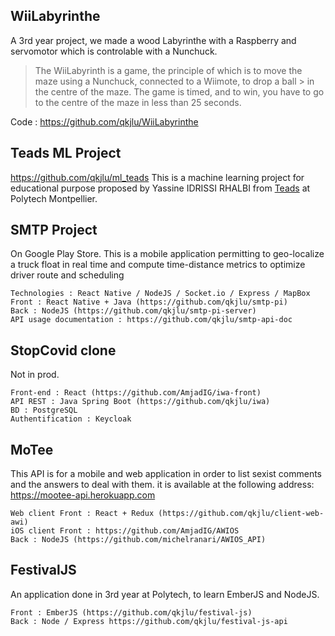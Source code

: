 ## WiiLabyrinthe

A 3rd year project, we made a wood Labyrinthe with a Raspberry and servomotor which is controlable with a Nunchuck.
> The WiiLabyrinth is a game, the principle of which is to move the maze using a Nunchuck, connected to a Wiimote, to drop a ball > in the centre of the maze. The game is timed, and to win, you have to go to the centre of the maze in less than 25 seconds.

Code : https://github.com/qkjlu/WiiLabyrinthe

## Teads ML Project
https://github.com/qkjlu/ml_teads
This is a machine learning project for educational purpose proposed by Yassine IDRISSI RHALBI from [Teads](https://www.teads.com/) at Polytech Montpellier.

## SMTP Project
On Google Play Store.
This is a mobile application permitting to geo-localize a truck float in real time and compute time-distance metrics to optimize driver route and scheduling

```
Technologies : React Native / NodeJS / Socket.io / Express / MapBox
Front : React Native + Java (https://github.com/qkjlu/smtp-pi) 
Back : NodeJS (https://github.com/qkjlu/smtp-pi-server)
API usage documentation : https://github.com/qkjlu/smtp-api-doc
```

## StopCovid clone
Not in prod.

```
Front-end : React (https://github.com/AmjadIG/iwa-front)
API REST : Java Spring Boot (https://github.com/qkjlu/iwa)
BD : PostgreSQL
Authentification : Keycloak
```

## MoTee
This API is for a mobile and web application in order to list sexist comments and the answers to deal with them.
it is available at the following address: https://mootee-api.herokuapp.com

```
Web client Front : React + Redux (https://github.com/qkjlu/client-web-awi)
iOS client Front : https://github.com/AmjadIG/AWIOS
Back : NodeJS (https://github.com/michelranari/AWIOS_API)
```

## FestivalJS
An application done in 3rd year at Polytech, to learn EmberJS and NodeJS.

```
Front : EmberJS (https://github.com/qkjlu/festival-js)
Back : Node / Express https://github.com/qkjlu/festival-js-api
```
